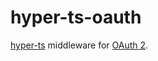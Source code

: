 # hyper-ts-oauth

[hyper-ts] middleware for [OAuth 2].

[hyper-ts]: https://denisfrezzato.github.io/hyper-ts/
[oauth 2]: https://oauth.net/
